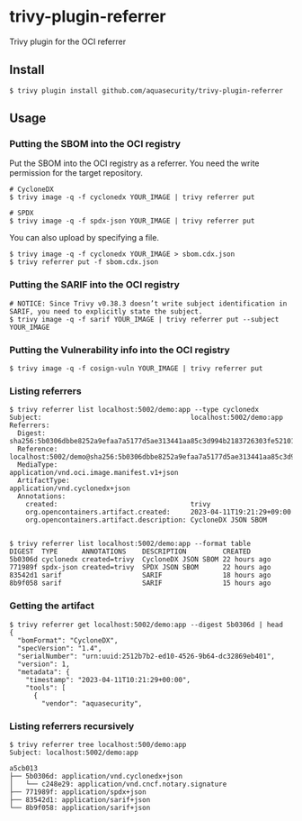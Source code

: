 # trivy-plugin-referrer

Trivy plugin for the OCI referrer

## Install

```
$ trivy plugin install github.com/aquasecurity/trivy-plugin-referrer
```

## Usage

### Putting the SBOM into the OCI registry

Put the SBOM into the OCI registry as a referrer.
You need the write permission for the target repository.
```
# CycloneDX
$ trivy image -q -f cyclonedx YOUR_IMAGE | trivy referrer put

# SPDX
$ trivy image -q -f spdx-json YOUR_IMAGE | trivy referrer put
```

You can also upload by specifying a file.
```
$ trivy image -q -f cyclonedx YOUR_IMAGE > sbom.cdx.json
$ trivy referrer put -f sbom.cdx.json
```

### Putting the SARIF into the OCI registry
```
# NOTICE: Since Trivy v0.38.3 doesn’t write subject identification in SARIF, you need to explicitly state the subject.
$ trivy image -q -f sarif YOUR_IMAGE | trivy referrer put --subject YOUR_IMAGE
```

### Putting the Vulnerability info into the OCI registry
```
$ trivy image -q -f cosign-vuln YOUR_IMAGE | trivy referrer put
```

### Listing referrers
```
$ trivy referrer list localhost:5002/demo:app --type cyclonedx
Subject:                                     localhost:5002/demo:app
Referrers:                                    
  Digest:                                    sha256:5b0306dbbe8252a9efaa7a5177d5ae313441aa85c3d994b2183726303fe52101
  Reference:                                 localhost:5002/demo@sha256:5b0306dbbe8252a9efaa7a5177d5ae313441aa85c3d994b2183726303fe52101
  MediaType:                                 application/vnd.oci.image.manifest.v1+json
  ArtifactType:                              application/vnd.cyclonedx+json
  Annotations:                               
    created:                                 trivy
    org.opencontainers.artifact.created:     2023-04-11T19:21:29+09:00
    org.opencontainers.artifact.description: CycloneDX JSON SBOM


$ trivy referrer list localhost:5002/demo:app --format table
DIGEST  TYPE      ANNOTATIONS    DESCRIPTION         CREATED
5b0306d cyclonedx created=trivy  CycloneDX JSON SBOM 22 hours ago
771989f spdx-json created=trivy  SPDX JSON SBOM      22 hours ago
83542d1 sarif                    SARIF               18 hours ago
8b9f058 sarif                    SARIF               15 hours ago
```

### Getting the artifact

```
$ trivy referrer get localhost:5002/demo:app --digest 5b0306d | head
{
  "bomFormat": "CycloneDX",
  "specVersion": "1.4",
  "serialNumber": "urn:uuid:2512b7b2-ed10-4526-9b64-dc32869eb401",
  "version": 1,
  "metadata": {
    "timestamp": "2023-04-11T10:21:29+00:00",
    "tools": [
      {
        "vendor": "aquasecurity",

```

### Listing referrers recursively

```
$ trivy referrer tree localhost:500/demo:app
Subject: localhost:5002/demo:app

a5cb013
├── 5b0306d: application/vnd.cyclonedx+json
│   └── c248e29: application/vnd.cncf.notary.signature
├── 771989f: application/spdx+json
├── 83542d1: application/sarif+json
└── 8b9f058: application/sarif+json
```
